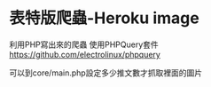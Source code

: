 # 表特版爬蟲-Heroku image

利用PHP寫出來的爬蟲
使用PHPQuery套件
https://github.com/electrolinux/phpquery

可以到core/main.php設定多少推文數才抓取裡面的圖片
